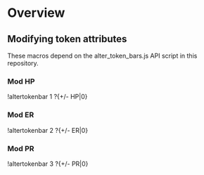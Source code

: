 # Overview

## Modifying token attributes

These macros depend on the alter_token_bars.js API script in this repository.

### Mod HP

!altertokenbar 1 ?{+/- HP|0}

### Mod ER

!altertokenbar 2 ?{+/- ER|0}

### Mod PR

!altertokenbar 3 ?{+/- PR|0}
